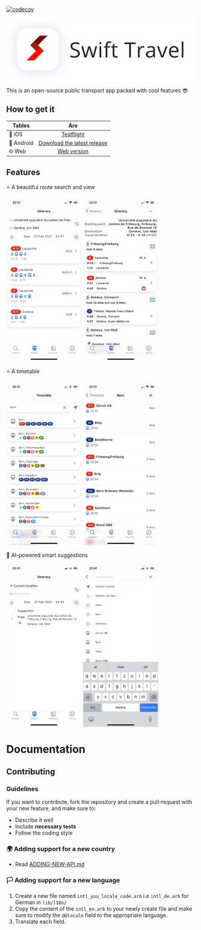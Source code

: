 
[![codecov](https://codecov.io/gh/gaetschwartz/swift_travel/branch/master/graph/badge.svg?token=BS53B3CBIN)](https://codecov.io/gh/gaetschwartz/swift_travel)

<img src="docs/assets/pictures/header-bg-custom-128.0.png"> 

This is an open-source public transport app packed with cool features 😎

## How to get it

| Tables        | Are           |
| ------------- |:-------------:|
| 🍎 iOS           | [Testflight](https://testflight.apple.com/join/iWSWTkMj) |
| 🤖 Android       | [Download the latest release](https://github.com/gaetschwartz/swift_travel/releases)      |
| 🌐 Web | [Web version](https://travel.gaetanschwartz.com)      |


## Features 

⭐ A beautiful route search and view

<img src="docs/assets/pictures/itinerary_search.png" width="200px" alt="Itinerary search"> <img src="docs/assets/pictures/itinerary.png" width="200px" alt="Itinerary">

⭐ A timetable

<img src="docs/assets/pictures/timetable.png" width="200px" alt="Timetable"> <img src="docs/assets/pictures/timetable_view.png" width="200px" alt="Itinerary view"> 

🤖 AI-powered smart suggestions

<img src="docs/assets/pictures/sugg1.png" width="200px" alt="Suggestion"> <img src="docs/assets/pictures/sugg_search.png" width="200px" alt="Suggestion in search bar"> 

# Documentation

## Contributing 

### Guidelines

If you want to contribute, fork the repository and create a pull-request with your new feature, and make sure to:
 - Describe it well
 - Include **necessary tests**
 - Follow the coding style

### 🌍 Adding support for a new country

 - Read [ADDING-NEW-API.md](docs/ADDING-NEW-API.md)

### 🏳 Adding support for a new language

1. Create a new file named `intl_you_locale_code.arb` i.e `intl_de.arb` for German in `lib/l10n/`
2. Copy the content of the `intl_en.arb` to your newly create file and make sure to modify the `@@locale` field to the appropriate language.
3. Translate each field.

